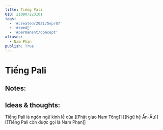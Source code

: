 ```yaml
---
title: Tiếng Pali
UID: 210907220101
tags:
  - '#created/2021/Sep/07'
  - '#seed🥜'
  - '#permanent/concept'
aliases:
  - Nam Phạn
publish: True
---
```

# Tiếng Pali

## Notes:


## Ideas & thoughts:
Tiếng Pali là ngôn ngữ kinh lễ của [[Phật giáo Nam Tông]]
[[Ngữ hệ Ấn-Âu]]
[[Tiếng Pali còn được gọi là Nam Phạn]]
